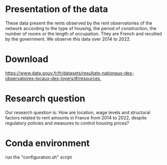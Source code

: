 # Presentation of the data
These data present the rents observed by the rent observatories of the network according to the type of housing, the period of construction, the number of rooms or the length of occupation. They are French and recolted by the government. We observe this data over 2014 to 2022.

# Download 
https://www.data.gouv.fr/fr/datasets/resultats-nationaux-des-observatoires-locaux-des-loyers/#/resources 

# Research question
Our research question is: 
How are location, wage levels and structural factors related to rent amounts in France from 2014 to 2022, despite regulatory policies and measures to control housing prices?

# Conda environment 
run the "configuration.sh" script
